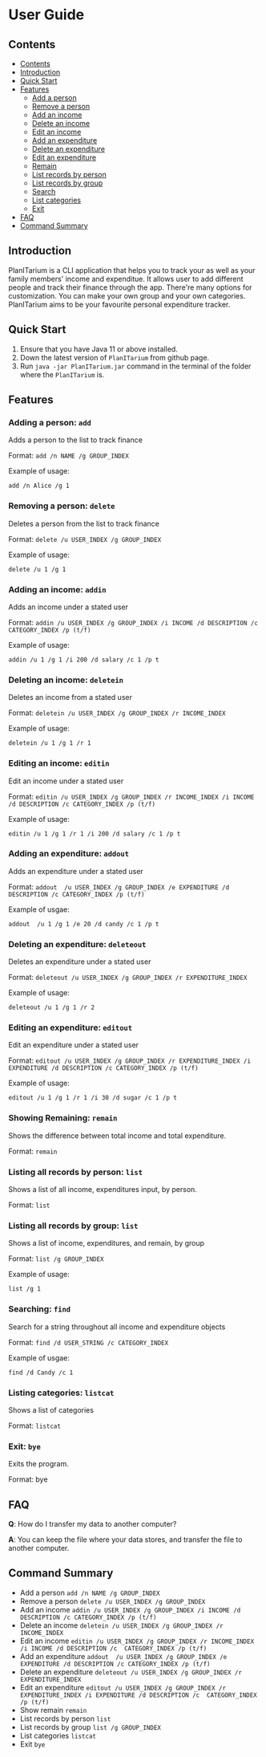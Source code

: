 # User Guide

## Contents
* [Contents](#contents)
* [Introduction](#introduction)
* [Quick Start](#quick-start)
* [Features](#features)
  * [Add a person](#adding-a-person-add)
  * [Remove a person](#removing-a-person-delete)
  * [Add an income](#adding-an-income-addin)
  * [Delete an income](#deleting-an-income-deletein)
  * [Edit an income](#editing-an-income-editin)
  * [Add an expenditure](#adding-an-expenditure-addout)
  * [Delete an expenditure](#deleting-an-expenditure-deleteout)
  * [Edit an expenditure](#editing-an-expenditure-editout)
  * [Remain](#showing-remaining-remain)
  * [List records by person](#listing-all-records-by-person-list)
  * [List records by group](#listing-all-records-by-group-list)
  * [Search](#searching-find)
  * [List categories](#listing-categories-listcat)
  * [Exit](#exit-bye)
* [FAQ](#faq)
* [Command Summary](#command-summary)

## Introduction

PlanITarium is a CLI application that helps you to track your as well as your family members' income
and expenditue. It allows user to add different people and track their finance through the app. There're
many options for customization. You can make your own group and your own categories. PlanITarium aims to 
be your favourite personal expenditure tracker.

## Quick Start

1. Ensure that you have Java 11 or above installed.
2. Down the latest version of `PlanITarium` from github page.
3. Run `java -jar PlanITarium.jar` command in the terminal of the folder where the
`PlanITarium` is.

## Features 

### Adding a person: `add`
Adds a person to the list to track finance

Format: `add /n NAME /g GROUP_INDEX` 

Example of usage: 

`add /n Alice /g 1`

### Removing a person: `delete`
Deletes a person from the list to track finance

Format: `delete /u USER_INDEX /g GROUP_INDEX`

Example of usage:

`delete /u 1 /g 1`

### Adding an income: `addin`
Adds an income under a stated user

Format: `addin /u USER_INDEX /g GROUP_INDEX /i INCOME
/d DESCRIPTION /c CATEGORY_INDEX /p (t/f)`

Example of usage:

`addin /u 1 /g 1 /i 200 /d salary /c 1 /p t`

### Deleting an income: `deletein`
Deletes an income from a stated user

Format: `deletein /u USER_INDEX /g GROUP_INDEX /r INCOME_INDEX`

Example of usage:

`deletein /u 1 /g 1 /r 1`

### Editing an income: `editin`
Edit an income under a stated user

Format: `editin /u USER_INDEX /g GROUP_INDEX /r INCOME_INDEX
/i INCOME /d DESCRIPTION /c CATEGORY_INDEX /p (t/f)`

Example of usage:

`editin /u 1 /g 1 /r 1 /i 200 /d salary /c 1 /p t`

### Adding an expenditure: `addout`
Adds an expenditure under a stated user

Format: `addout  /u USER_INDEX /g GROUP_INDEX /e EXPENDITURE
/d DESCRIPTION /c CATEGORY_INDEX /p (t/f)`

Example of usgae:

`addout  /u 1 /g 1 /e 20 /d candy /c 1 /p t`

### Deleting an expenditure: `deleteout`
Deletes an expenditure under a stated user

Format: `deleteout /u USER_INDEX /g GROUP_INDEX /r EXPENDITURE_INDEX`

Example of usage:

`deleteout /u 1 /g 1 /r 2`

### Editing an expenditure: `editout`
Edit an expenditure under a stated user

Format:	`editout /u USER_INDEX /g GROUP_INDEX /r EXPENDITURE_INDEX
/i EXPENDITURE /d DESCRIPTION /c CATEGORY_INDEX /p (t/f)`

Example of usage:

`editout /u 1 /g 1 /r 1
/i 30 /d sugar /c 1 /p t`

### Showing Remaining: `remain`
Shows the difference between total income and total expenditure.

Format: `remain`

### Listing all records by person: `list`
Shows a list of all income, expenditures input, by person.

Format:	`list`

### Listing all records by group: `list`
Shows a list of income, expenditures, and remain, by group

Format: `list /g GROUP_INDEX`

Example of usage: 

`list /g 1`

### Searching: `find`
Search for a string throughout all income and expenditure objects

Format:	`find /d USER_STRING /c CATEGORY_INDEX`

Example of usgae:

`find /d Candy /c 1`

### Listing categories: `listcat`
Shows a list of categories

Format:	`listcat`

### Exit: `bye`
Exits the program.

Format: 	bye

## FAQ

**Q**: How do I transfer my data to another computer? 

**A**: You can keep the file where your data stores, and transfer the file to another computer.

## Command Summary

* Add a person `add /n NAME	/g GROUP_INDEX`
* Remove a person `delete /u USER_INDEX /g GROUP_INDEX`
* Add an income `addin /u USER_INDEX /g GROUP_INDEX /i INCOME /d DESCRIPTION /c CATEGORY_INDEX /p (t/f)`
* Delete an income `deletein /u USER_INDEX /g GROUP_INDEX /r INCOME_INDEX`
* Edit an income `editin /u USER_INDEX /g GROUP_INDEX /r INCOME_INDEX /i INCOME /d DESCRIPTION /c 
CATEGORY_INDEX /p (t/f)`
* Add an expenditure `addout  /u USER_INDEX /g GROUP_INDEX /e EXPENDITURE
  /d DESCRIPTION /c CATEGORY_INDEX /p (t/f)`
* Delete an expenditure `deleteout /u USER_INDEX /g GROUP_INDEX /r EXPENDITURE_INDEX`
* Edit an expenditure `editout /u USER_INDEX /g GROUP_INDEX /r EXPENDITURE_INDEX /i EXPENDITURE /d DESCRIPTION /c 
CATEGORY_INDEX /p (t/f)`
* Show remain `remain`
* List records by person `list`
* List records by group `list /g GROUP_INDEX`
* List categories `listcat`
* Exit `bye`